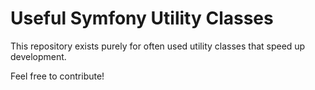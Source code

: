 Useful Symfony Utility Classes
============================

This repository exists purely for often used utility classes that speed up development.

Feel free to contribute!
